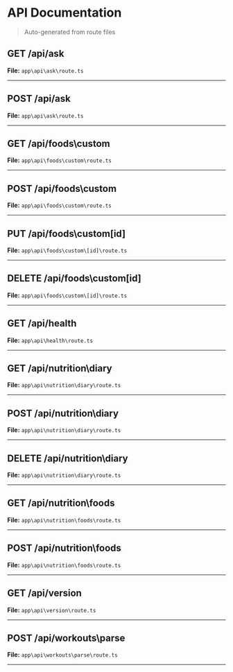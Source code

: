 # API Documentation

> Auto-generated from route files

## GET /api/ask

**File:** `app\api\ask\route.ts`

---

## POST /api/ask

**File:** `app\api\ask\route.ts`

---

## GET /api/foods\custom

**File:** `app\api\foods\custom\route.ts`

---

## POST /api/foods\custom

**File:** `app\api\foods\custom\route.ts`

---

## PUT /api/foods\custom\[id]

**File:** `app\api\foods\custom\[id]\route.ts`

---

## DELETE /api/foods\custom\[id]

**File:** `app\api\foods\custom\[id]\route.ts`

---

## GET /api/health

**File:** `app\api\health\route.ts`

---

## GET /api/nutrition\diary

**File:** `app\api\nutrition\diary\route.ts`

---

## POST /api/nutrition\diary

**File:** `app\api\nutrition\diary\route.ts`

---

## DELETE /api/nutrition\diary

**File:** `app\api\nutrition\diary\route.ts`

---

## GET /api/nutrition\foods

**File:** `app\api\nutrition\foods\route.ts`

---

## POST /api/nutrition\foods

**File:** `app\api\nutrition\foods\route.ts`

---

## GET /api/version

**File:** `app\api\version\route.ts`

---

## POST /api/workouts\parse

**File:** `app\api\workouts\parse\route.ts`

---

